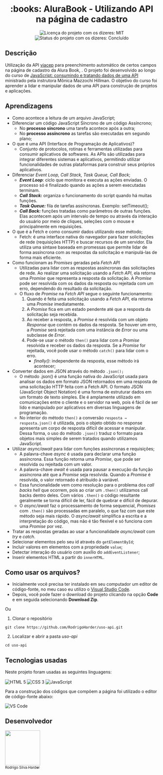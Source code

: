 <h1 align="center">:books: AluraBook - Utilizando API na página de cadastro</h1>

<div>
  <p align="center">
    <img alt="Licença do projeto com os dizeres: MIT" src="https://img.shields.io/github/license/RodrigoHarder/uso-api.svg">
    <img alt="Status do projeto com os dizeres: Concluído" src="https://img.shields.io/static/v1?label=Status&message=Concluído &color=green">
  </p>
</div>

## **Descrição**

Utilização da API [viacep](https://viacep.com.br/) para preenchimento automático de certos campos na página de cadastro da  Alura Book, . O projeto foi desenvolvido ao longo do curso de [JavaScript: consumindo e tratando dados de uma API](https://cursos.alura.com.br/course/javascript-consumindo-tratando-dados-api) ministrado pela instrutora Mônica Mazzochi Hillman. O objetivo do curso foi aprender a lidar e manipular dados de uma API para construção de projetos e aplicações.

## **Aprendizagens** 

- Como acontece a leitura de um arquivo JavaScript;
- Diferenciar um código JavaScript Síncrono de um código Assíncrono;
    - No **processo síncrono** uma tarefa acontece após a outra;
    - No **processo assíncrono** as tarefas são executadas em segundo plano;
- O que é uma API (Interface de Programação de Aplicativos)?
    - Conjunto de protocolos, rotinas e ferramentas utilizadas para consumir aplicativos de softwares. As APIs são utilizadas para integrar diferentes sistemas e aplicativos, permitindo utilizar funcionalidades de outras plataformas para construir seus próprios aplicativos.
- Diferenciar *Event Loop, Call Stack, Task Queue, Call Back*;
    - ***Event Loop***: ciclo que monitora e executa as ações enviadas. O processo só é finalizado quando as ações a serem executadas terminam.
    - ***Call Stack:*** organiza o funcionamento do script quando há muitas funções.
    - ***Task Queue:*** fila de tarefas assíncronas. Exemplo: setTimeout();
    - ***Call Back:*** funções tratadas como parâmetros de outras funções. Elas acontecem após um intervalo de tempo ou através da interação do usuário por meio de cliques, seleções com o mouse e principalmente em requisições.
- O que é a Fetch e como consumir dados utilizando esse método;
    - Fetch: é uma interface nativa do navegador para fazer solicitações de rede (requisições HTTP) e buscar recursos de um servidor. Ela utiliza uma sintaxe baseada em promessas que permite lidar de forma assíncrona com as respostas da solicitação e manipulá-las de forma mais eficiente.
- Como funcionam as P*romises* geradas pela *Fetch API*
    - Utilizadas para lidar com as respostas assíncronas das solicitações de rede. Ao realizar uma solicitação usando a *Fetch API*, ela retorna uma *Promise* que representa a resposta da solicitação. A *Promise* pode ser resolvida com os dados da resposta ou rejeitada com um erro, dependendo do resultado da solicitação.
    - O fluxo de *Promise* na *Fetch API* segue o seguinte funcionamento:
        1. Quando é feita uma solicitação usando a *Fetch API*, ela retorna uma *Promise* imediatamente.
        2. A *Promise* fica em um estado pendente até que a resposta da solicitação seja recebida.
        3. Ao receber a resposta, a *Promise* é resolvida com um objeto *Response* que contém os dados da resposta. Se houver um erro, a *Promise* será rejeitada com uma instância de *Error* ou uma subclasse de *Error*.
        4. Pode-se usar o método `then()` para lidar com a *Promise* resolvida e receber os dados da resposta. Se a *Promise* for rejeitada, você pode usar o método `catch()` para lidar com o erro.
            - *finally()*: independente da resposta, esse método irá acontecer;
- Converter dados em JSON através do método `.json();`
    - O método .json() é uma função nativa do JavaScript usada para analisar os dados em formato JSON retornados em uma resposta de uma solicitação HTTP feita com a Fetch API. O formato JSON (JavaScript Object Notation) é uma forma de estruturar dados em um formato de texto simples. Ele é amplamente utilizado em comunicações entre o cliente e o servidor na web, pois é fácil de ser lido e manipulado por aplicativos em diversas linguagens de programação.
    - No interior do método `then()` a conversão `resposta → resposta.json()` é utilizada, pois o objeto obtido no response apresenta um corpo de resposta difícil de acessar e manipular. Dessa forma, o uso do método `.json()` traduz o formato para objetos mais simples de serem tratados quando utilizamos JavaScript.
- Utilizar *async/await* para lidar com funções assíncronas e requisições;
    - A palavra-chave *async* é usada para declarar uma função assíncrona. Essa função retorna uma *Promise*, que pode ser resolvida ou rejeitada com um valor.
    - A palavra-chave *await* é usada para pausar a execução da função assíncrona até que a *Promise* seja resolvida. Quando a *Promise* é resolvida, o valor retornado é atribuído à variável.
    - Essa funcionalidade vem como resolução para o problema dos *call backs hell* que ocorrem, pois ao criar um `.then()` utilizamos call backs dentro deles. Com vários `.then()` o código resultante geralmente se torna difícil de ler, fácil de quebrar e difícil de depurar.
    - O *async/await* faz o processamento de forma sequencial, *Promises* com `.then()` são processadas em paralelo, o que faz com que este método seja mais rápido. O *async/await* simplifica a escrita e a interpretação do código, mas não é tão flexível e só funciona com uma *Promise* por vez.
- Tratar as respostas geradas ao usar a funcionalidade *async/await* com *try* e *catch*.
- Selecionar elementos pelo seu id através do `getElementById`;
- Incluir valores em elementos com a propriedade `value`;
- Detectar interação do usuário com auxílio do `addEventListener`;
- Inserir elementos HTML a partir do `innerHTML`.

## **Como usar os arquivos?**

- Inicialmente você precisa ter instalado em seu computador um editor de código-fonte, no meu caso eu utilizo o [Visual Studio Code](https://code.visualstudio.com/download). 
- Depois, você pode fazer o download do projeto clicando na opção **Code** e em seguida selecionando **Download Zip**.

Ou

1. Clonar o repositório

```
git clone https://github.com/RodrigoHarder/uso-api.git
```
2. Localizar e abrir a pasta *uso-api*

```
cd uso-api
```

## **Tecnologias usadas**

Neste projeto foram usadas as seguintes linguagens:

<p>
 <img align="center" alt="HTML 5" src="https://img.shields.io/badge/HTML5-E34F26?style=for-the-badge&logo=html5&logoColor=white"> 
 <img align="center" alt="CSS 3" src="https://img.shields.io/badge/CSS3-1572B6?style=for-the-badge&logo=css3&logoColor=white">
 <img align="center" alt="JavaScript" src="https://img.shields.io/badge/JavaScript-323330?style=for-the-badge&logo=javascript&logoColor=F7DF1E">
</p>

Para a construção dos códigos que compõem a página foi utilizado o editor de código-fonte abaixo:

<img align="center" alt="VS Code" src="https://img.shields.io/badge/Visual_Studio-5C2D91?style=for-the-badge&logo=visual%20studio&logoColor=white">

## Desenvolvedor

[<img src="https://avatars.githubusercontent.com/u/114362538?v=4" width=115><br><sub>Rodrigo Silva Harder</sub>](https://github.com/RodrigoHarder)
